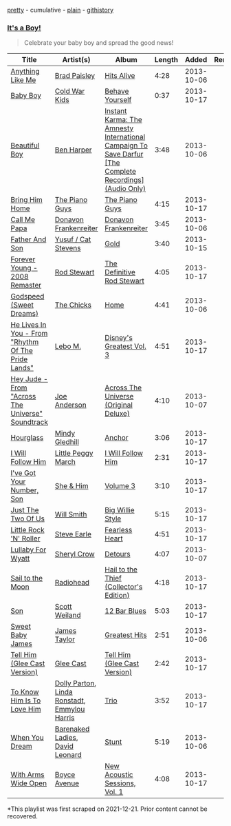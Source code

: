 [pretty](/playlists/pretty/3KP0xIq8NrTP7BV2YhpHT5.md) - cumulative - [plain](/playlists/plain/3KP0xIq8NrTP7BV2YhpHT5) - [githistory](https://github.githistory.xyz/mackorone/spotify-playlist-archive/blob/main/playlists/plain/3KP0xIq8NrTP7BV2YhpHT5)

### [It's a Boy!](https://open.spotify.com/playlist/0UW8eOJlHHINh01XKFaYqu)

> Celebrate your baby boy and spread the good news!

| Title | Artist(s) | Album | Length | Added | Removed |
|---|---|---|---|---|---|
| [Anything Like Me](https://open.spotify.com/track/74mZKvZcZzzvbOnt8NfWda) | [Brad Paisley](https://open.spotify.com/artist/13YmWQJFwgZrd4bf5IjMY4) | [Hits Alive](https://open.spotify.com/album/10XgYRGRtKApBh2P1K9yHS) | 4:28 | 2013-10-06 |  |
| [Baby Boy](https://open.spotify.com/track/1j8h26q8ITAQ6myoO2ukTP) | [Cold War Kids](https://open.spotify.com/artist/6VDdCwrBM4qQaGxoAyxyJC) | [Behave Yourself](https://open.spotify.com/album/16xFplY25DuXrOGnVyDH0E) | 0:37 | 2013-10-17 |  |
| [Beautiful Boy](https://open.spotify.com/track/5cUbs8a3T4f9xdTeBqrQCy) | [Ben Harper](https://open.spotify.com/artist/45lorWzrKLxfKlWpV7r9CN) | [Instant Karma: The Amnesty International Campaign To Save Darfur \[The Complete Recordings\] \(Audio Only\)](https://open.spotify.com/album/5A5XFtOnsqgw9QzghVq5Lf) | 3:48 | 2013-10-06 |  |
| [Bring Him Home](https://open.spotify.com/track/3FvgjfERD2q146UmzjNTc4) | [The Piano Guys](https://open.spotify.com/artist/0jW6R8CVyVohuUJVcuweDI) | [The Piano Guys](https://open.spotify.com/album/6P2EwTc87RwLx2ANZVr1JY) | 4:15 | 2013-10-17 |  |
| [Call Me Papa](https://open.spotify.com/track/1l9DBbVxNiLNKQc1DFSVBl) | [Donavon Frankenreiter](https://open.spotify.com/artist/2IAZ2xX1Ovh5jxhBWE7wda) | [Donavon Frankenreiter](https://open.spotify.com/album/7HPDZ1Gu4pWyDn9o6DiToG) | 3:45 | 2013-10-06 |  |
| [Father And Son](https://open.spotify.com/track/77vgQcXbwX5C4oapmx6phI) | [Yusuf / Cat Stevens](https://open.spotify.com/artist/08F3Y3SctIlsOEmKd6dnH8) | [Gold](https://open.spotify.com/album/1S1NJXGjE6yBGIq2PhVKyE) | 3:40 | 2013-10-15 |  |
| [Forever Young \- 2008 Remaster](https://open.spotify.com/track/5MdaYkcPOlyEX56YjlQhZJ) | [Rod Stewart](https://open.spotify.com/artist/2y8Jo9CKhJvtfeKOsYzRdT) | [The Definitive Rod Stewart](https://open.spotify.com/album/16B8kK28QgKIYTb7XyLMuj) | 4:05 | 2013-10-17 |  |
| [Godspeed \(Sweet Dreams\)](https://open.spotify.com/track/40xBxpWZMw7LYfv50Eru1m) | [The Chicks](https://open.spotify.com/artist/25IG9fa7cbdmCIy3OnuH57) | [Home](https://open.spotify.com/album/2OlPK6y1JnP7PKW9fHFes0) | 4:41 | 2013-10-06 |  |
| [He Lives In You \- From "Rhythm Of The Pride Lands"](https://open.spotify.com/track/2TDQZhGtgPKFl63HlElW7o) | [Lebo M.](https://open.spotify.com/artist/0zp9qNDSeYi3QEodhcKAAA) | [Disney's Greatest Vol\. 3](https://open.spotify.com/album/6UuNvv5UFJG5bQkYzQIarh) | 4:51 | 2013-10-17 |  |
| [Hey Jude \- From "Across The Universe" Soundtrack](https://open.spotify.com/track/41in1uId5IIsqOqNvYC7ua) | [Joe Anderson](https://open.spotify.com/artist/6EdedFZ0TxPvIRZzj0yF6s) | [Across The Universe \(Original Deluxe\)](https://open.spotify.com/album/2rHgctQLLQqcebs4jN82z1) | 4:10 | 2013-10-07 |  |
| [Hourglass](https://open.spotify.com/track/1vU4IbmZlwbpC4uwRoLMhy) | [Mindy Gledhill](https://open.spotify.com/artist/24gJ2GCq5zx1Mh08ZpmiSo) | [Anchor](https://open.spotify.com/album/4QqFp5fKkDRyjCT8pLH3zF) | 3:06 | 2013-10-17 |  |
| [I Will Follow Him](https://open.spotify.com/track/1mspRB1JIDtaMPXewN8XOs) | [Little Peggy March](https://open.spotify.com/artist/09vvlnqwFaimZwGAvpXgqy) | [I Will Follow Him](https://open.spotify.com/album/0wPcTchjoE6Oq5Wj3ojpE4) | 2:31 | 2013-10-17 |  |
| [I've Got Your Number, Son](https://open.spotify.com/track/5k33ALWQ3GcoKvVwJkf1C6) | [She & Him](https://open.spotify.com/artist/3CIRif6ZAedT7kZSPvj2A4) | [Volume 3](https://open.spotify.com/album/7L0jUfO6TEYQmrVQTDp2xA) | 3:10 | 2013-10-17 |  |
| [Just The Two Of Us](https://open.spotify.com/track/01F8B0dhzGdWvmcSO6vUdi) | [Will Smith](https://open.spotify.com/artist/41qil2VaGbD194gaEcmmyx) | [Big Willie Style](https://open.spotify.com/album/2esWeP8Ln1sXA0jbDmi3Zq) | 5:15 | 2013-10-17 |  |
| [Little Rock 'N' Roller](https://open.spotify.com/track/0RYNmj0jHUSzDLBbndDw7m) | [Steve Earle](https://open.spotify.com/artist/2UBTfUoLI07iRqGeUrwhZh) | [Fearless Heart](https://open.spotify.com/album/5JV8iAgzh7ZpqU6vkRr1WO) | 4:51 | 2013-10-17 |  |
| [Lullaby For Wyatt](https://open.spotify.com/track/6g7ZJZrLi9DOJVvbKtRoiO) | [Sheryl Crow](https://open.spotify.com/artist/4TKTii6gnOnUXQHyuo9JaD) | [Detours](https://open.spotify.com/album/245704RhuUXj2ty55RKoJh) | 4:07 | 2013-10-07 |  |
| [Sail to the Moon](https://open.spotify.com/track/7K4SRPc8Gtg4ovJUjFy3dZ) | [Radiohead](https://open.spotify.com/artist/4Z8W4fKeB5YxbusRsdQVPb) | [Hail to the Thief \(Collector's Edition\)](https://open.spotify.com/album/5GcgkRjhWDxrOTDk0TJQK8) | 4:18 | 2013-10-17 |  |
| [Son](https://open.spotify.com/track/4YNRQg5GXTsrEQk5IziJxv) | [Scott Weiland](https://open.spotify.com/artist/0RMOWaq3zw0fdgvaGRMcdA) | [12 Bar Blues](https://open.spotify.com/album/2oDxaTUqJPFQSabDxVfgjI) | 5:03 | 2013-10-17 |  |
| [Sweet Baby James](https://open.spotify.com/track/1lZJzhTAzXWgEY3RSw9cvx) | [James Taylor](https://open.spotify.com/artist/0vn7UBvSQECKJm2817Yf1P) | [Greatest Hits](https://open.spotify.com/album/2L4U4JjEADYaVltkvDrkCC) | 2:51 | 2013-10-06 |  |
| [Tell Him \(Glee Cast Version\)](https://open.spotify.com/track/0IWJEwMXzBuMj1jnyYUOz0) | [Glee Cast](https://open.spotify.com/artist/0SCbttzoZTnLFebDYmAWCm) | [Tell Him \(Glee Cast Version\)](https://open.spotify.com/album/4R8aQ2WURmumcG2qaRghCK) | 2:42 | 2013-10-17 |  |
| [To Know Him Is To Love Him](https://open.spotify.com/track/2Er9fB6MsxVroJsCo4tMy4) | [Dolly Parton](https://open.spotify.com/artist/32vWCbZh0xZ4o9gkz4PsEU), [Linda Ronstadt](https://open.spotify.com/artist/1sXbwvCQLGZnaH0Jp2HTVc), [Emmylou Harris](https://open.spotify.com/artist/5s6TJEuHTr9GR894wc6VfP) | [Trio](https://open.spotify.com/album/1uPjtjcaOwsxwLO7DzwQh2) | 3:52 | 2013-10-17 |  |
| [When You Dream](https://open.spotify.com/track/0m66rDWgIH9el456IYjIfB) | [Barenaked Ladies](https://open.spotify.com/artist/0dEvJpkqhrcn64d3oI8v79), [David Leonard](https://open.spotify.com/artist/1Wf0YF113imMsqukiKcZHe) | [Stunt](https://open.spotify.com/album/4FsibLgkGMV9AfbLtEqvxT) | 5:19 | 2013-10-06 |  |
| [With Arms Wide Open](https://open.spotify.com/track/1b9C8jgOcl7IHPzFURduUD) | [Boyce Avenue](https://open.spotify.com/artist/7CQwac16i1W5ej8YpuL3dv) | [New Acoustic Sessions, Vol\. 1](https://open.spotify.com/album/3PLZ9A4ET8Ii3debFqWCHH) | 4:08 | 2013-10-17 |  |

\*This playlist was first scraped on 2021-12-21. Prior content cannot be recovered.
